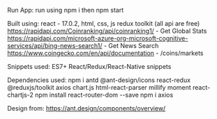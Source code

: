 Run App:
    run using npm i
    then npm start

Built using:
    react - 17.0.2, html, css, js
    redux toolkit
    (all api are free)
    https://rapidapi.com/Coinranking/api/coinranking1/
        - Get Global Stats
    https://rapidapi.com/microsoft-azure-org-microsoft-cognitive-services/api/bing-news-search1/
        - Get News Search
    https://www.coingecko.com/en/api/documentation
        - /coins/markets

Snippets used:
    ES7+ React/Redux/React-Native snippets

Dependencies used: 
     npm i antd @ant-design/icons react-redux @reduxjs/toolkit axios chart.js html-react-parser millify moment react-chartjs-2 
     npm install react-router-dom --save
     npm i axios

Design from: 
    https://ant.design/components/overview/